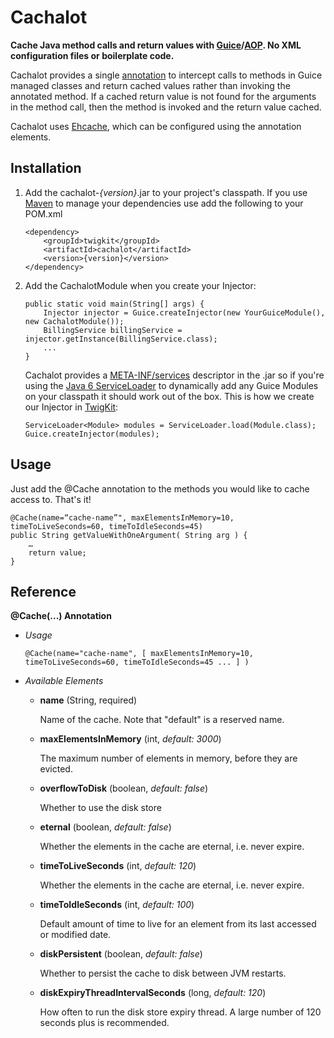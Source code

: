 Cachalot
========

**Cache Java method calls and return values with [Guice][Guice]/[AOP][AOP]. No XML configuration files or boilerplate code.**

Cachalot provides a single [annotation][Annotations] to intercept calls to methods in Guice managed classes and return cached values rather than invoking the annotated method. If a cached return value is not found for the arguments in the method call, then the method is invoked and the return value cached. 

Cachalot uses [Ehcache][Ehcache], which can be configured using the annotation elements. 


Installation
------------

1.	Add the cachalot-*{version}*.jar to your project's classpath. If you use [Maven][Maven] to manage your dependencies use add the following to your POM.xml

		<dependency>
			<groupId>twigkit</groupId>
			<artifactId>cachalot</artifactId>
			<version>{version}</version>
		</dependency>


2.	Add the CachalotModule when you create your Injector:
	
		public static void main(String[] args) {
			Injector injector = Guice.createInjector(new YourGuiceModule(), new CachalotModule());
			BillingService billingService = injector.getInstance(BillingService.class);
			...
		}

	Cachalot provides a [META-INF/services][MetaInfServices] descriptor in the .jar so if you're using the [Java 6 ServiceLoader][ServiceLoader] to dynamically add any Guice Modules on your classpath it should work out of the box. This is how we create our Injector in [TwigKit][TwigKit]:
	
		ServiceLoader<Module> modules = ServiceLoader.load(Module.class);
		Guice.createInjector(modules);


Usage
-----

Just add the @Cache annotation to the methods you would like to cache access to. That's it!

	@Cache(name=“cache-name”", maxElementsInMemory=10, timeToLiveSeconds=60, timeToIdleSeconds=45)
	public String getValueWithOneArgument( String arg ) {
		…
		return value;
	}


Reference
---------

**@Cache(...) Annotation**

*	*Usage*

		@Cache(name="cache-name", [ maxElementsInMemory=10, timeToLiveSeconds=60, timeToIdleSeconds=45 ... ] )
	
*	*Available Elements*
	
	*	**name** (String, required)
		
		Name of the cache. Note that "default" is a reserved name.

	*	**maxElementsInMemory** (int, *default: 3000*)
		
		The maximum number of elements in memory, before they are evicted.

	*	**overflowToDisk** (boolean, *default: false*)
		
		Whether to use the disk store

	*	**eternal** (boolean, *default: false*)
		
		Whether the elements in the cache are eternal, i.e. never expire.

	*	**timeToLiveSeconds** (int, *default: 120*)
		
		Whether the elements in the cache are eternal, i.e. never expire.
	
	*	**timeToIdleSeconds** (int, *default: 100*)
		
		Default amount of time to live for an element from its last accessed or modified date.
	
	*	**diskPersistent** (boolean, *default: false*)
	
		Whether to persist the cache to disk between JVM restarts.

	*	**diskExpiryThreadIntervalSeconds** (long, *default: 120*)
		
		How often to run the disk store expiry thread. A large number of 120 seconds plus is recommended.

[TwigKit]: http://www.twigkit.com/
[Guice]: http://code.google.com/p/google-guice/
[AOP]: http://code.google.com/p/google-guice/wiki/AOP
[Ehcache]: http://ehcache.org/
[Maven]: http://maven.apache.org/
[Annotations]: http://java.sun.com/j2se/1.5.0/docs/guide/language/annotations.html
[ServiceLoader]: http://java.sun.com/javase/6/docs/api/java/util/ServiceLoader.html
[MetaInfServices]: http://java.sun.com/j2se/1.3/docs/guide/jar/jar.html#The%20META-INF%20directory